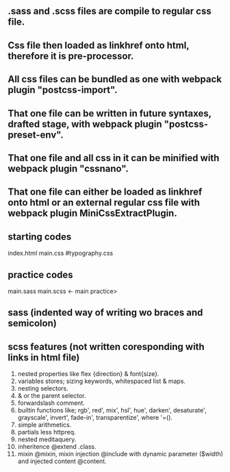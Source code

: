 ##  .sass and .scss files are compile to regular css file. 
##  Css file then loaded as linkhref onto html, therefore it is pre-processor.
##  All css files can be bundled as one with webpack plugin "postcss-import".
##  That one file can be written in future syntaxes, drafted stage, with webpack plugin "postcss-preset-env".
##  That one file and all css in it can be minified with webpack plugin "cssnano".
##  That one file can either be loaded as linkhref onto html or an external regular css file with webpack plugin MiniCssExtractPlugin.

##  starting codes
index.html
main.css
#typography.css

##  practice codes
main.sass
main.scss <- main practice>

##  sass (indented way of writing wo braces and semicolon)

## scss features (not written coresponding with links in html file)
1. nested properties like flex {direction} & font{size}.
2. variables stores; sizing keywords, whitespaced list & maps.
3. nesting selectors.
4. & or the parent selector.
5. forwardslash comment.
6. builtin functions like; rgb', red', mix', hsl', hue', darken', desaturate', grayscale', invert', fade-in', transparentize', where '=().
7. simple arithmetics.
8. partials less httpreq.
9. nested meditaquery.
10. inheritence @extend .class.
11. mixin @mixin, mixin injection @include with dynamic parameter ($width) and injected content @content.